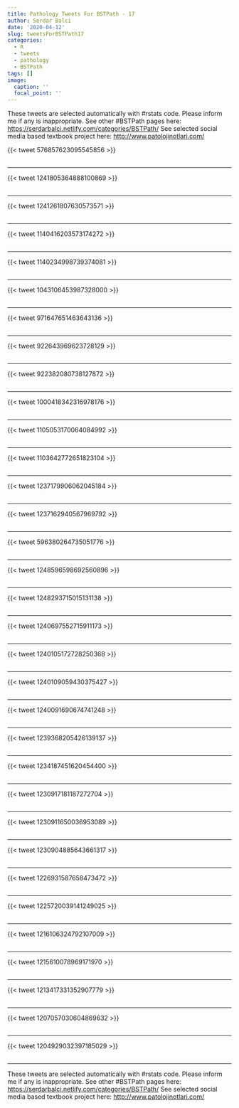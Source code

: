 ```yaml
---
title: Pathology Tweets For BSTPath - 17
author: Serdar Balci
date: '2020-04-12'
slug: tweetsForBSTPath17
categories:
  - R
  - tweets
  - pathology
  - BSTPath
tags: []
image:
  caption: ''
  focal_point: ''
---
```



These tweets are selected automatically with #rstats code. Please inform me if any is inappropriate.
See other #BSTPath pages here: https://serdarbalci.netlify.com/categories/BSTPath/ 
See selected social media based textbook project here: http://www.patolojinotlari.com/

{{< tweet 576857623095545856 >}}
<br>
<br>
<hr>
{{< tweet 1241805364888100869 >}}
<br>
<br>
<hr>
{{< tweet 1241261807630573571 >}}
<br>
<br>
<hr>
{{< tweet 1140416203573174272 >}}
<br>
<br>
<hr>
{{< tweet 1140234998739374081 >}}
<br>
<br>
<hr>
{{< tweet 1043106453987328000 >}}
<br>
<br>
<hr>
{{< tweet 971647651463643136 >}}
<br>
<br>
<hr>
{{< tweet 922643969623728129 >}}
<br>
<br>
<hr>
{{< tweet 922382080738127872 >}}
<br>
<br>
<hr>
{{< tweet 1000418342316978176 >}}
<br>
<br>
<hr>
{{< tweet 1105053170064084992 >}}
<br>
<br>
<hr>
{{< tweet 1103642772651823104 >}}
<br>
<br>
<hr>
{{< tweet 1237179906062045184 >}}
<br>
<br>
<hr>
{{< tweet 1237162940567969792 >}}
<br>
<br>
<hr>
{{< tweet 596380264735051776 >}}
<br>
<br>
<hr>
{{< tweet 1248596598692560896 >}}
<br>
<br>
<hr>
{{< tweet 1248293715015131138 >}}
<br>
<br>
<hr>
{{< tweet 1240697552715911173 >}}
<br>
<br>
<hr>
{{< tweet 1240105172728250368 >}}
<br>
<br>
<hr>
{{< tweet 1240109059430375427 >}}
<br>
<br>
<hr>
{{< tweet 1240091690674741248 >}}
<br>
<br>
<hr>
{{< tweet 1239368205426139137 >}}
<br>
<br>
<hr>
{{< tweet 1234187451620454400 >}}
<br>
<br>
<hr>
{{< tweet 1230917181187272704 >}}
<br>
<br>
<hr>
{{< tweet 1230911650036953089 >}}
<br>
<br>
<hr>
{{< tweet 1230904885643661317 >}}
<br>
<br>
<hr>
{{< tweet 1226931587658473472 >}}
<br>
<br>
<hr>
{{< tweet 1225720039141249025 >}}
<br>
<br>
<hr>
{{< tweet 1216106324792107009 >}}
<br>
<br>
<hr>
{{< tweet 1215610078969171970 >}}
<br>
<br>
<hr>
{{< tweet 1213417331352907779 >}}
<br>
<br>
<hr>
{{< tweet 1207057030604869632 >}}
<br>
<br>
<hr>
{{< tweet 1204929032397185029 >}}
<br>
<br>
<hr>


These tweets are selected automatically with #rstats code. Please inform me if any is inappropriate.
See other #BSTPath pages here: https://serdarbalci.netlify.com/categories/BSTPath/ 
See selected social media based textbook project here: http://www.patolojinotlari.com/
